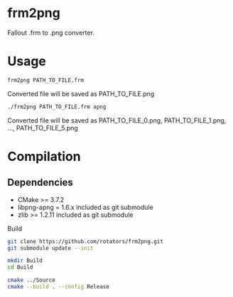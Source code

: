 frm2png
=======
Fallout .frm to .png converter.


Usage
=====

```bash
frm2png PATH_TO_FILE.frm
```

Converted file will be saved as PATH_TO_FILE.png

```bash
./frm2png PATH_TO_FILE.frm apng
```

Converted file will be saved as PATH_TO_FILE_0.png, PATH_TO_FILE_1.png, ..., PATH_TO_FILE_5.png


Compilation
===========

Dependencies
------------
- CMake >= 3.7.2
- libpng-apng = 1.6.x
  included as git submodule
- zlib >= 1.2.11
  included as git submodule

Build
```bash
git clone https://github.com/rotators/frm2png.git
git submodule update --init

mkdir Build
cd Build

cmake ../Source
cmake --build . --config Release
```
